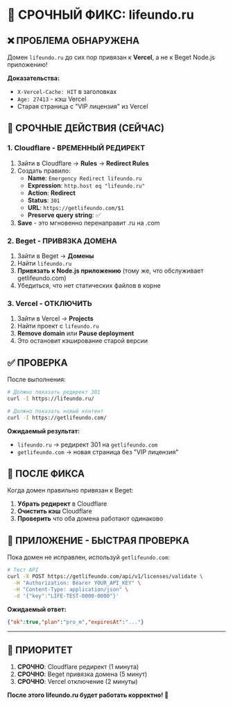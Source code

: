 # 🚨 СРОЧНЫЙ ФИКС: lifeundo.ru

## ❌ **ПРОБЛЕМА ОБНАРУЖЕНА**

Домен `lifeundo.ru` до сих пор привязан к **Vercel**, а не к Beget Node.js приложению!

**Доказательства:**
- `X-Vercel-Cache: HIT` в заголовках
- `Age: 27413` - кэш Vercel
- Старая страница с "VIP лицензия" из Vercel

## 🚀 **СРОЧНЫЕ ДЕЙСТВИЯ (СЕЙЧАС)**

### **1. Cloudflare - ВРЕМЕННЫЙ РЕДИРЕКТ**
1. Зайти в Cloudflare → **Rules** → **Redirect Rules**
2. Создать правило:
   - **Name**: `Emergency Redirect lifeundo.ru`
   - **Expression**: `http.host eq "lifeundo.ru"`
   - **Action**: **Redirect**
   - **Status**: `301`
   - **URL**: `https://getlifeundo.com/$1`
   - **Preserve query string**: ✅
3. **Save** - это мгновенно перенаправит .ru на .com

### **2. Beget - ПРИВЯЗКА ДОМЕНА**
1. Зайти в Beget → **Домены**
2. Найти `lifeundo.ru`
3. **Привязать к Node.js приложению** (тому же, что обслуживает getlifeundo.com)
4. Убедиться, что нет статических файлов в корне

### **3. Vercel - ОТКЛЮЧИТЬ**
1. Зайти в Vercel → **Projects**
2. Найти проект с `lifeundo.ru`
3. **Remove domain** или **Pause deployment**
4. Это остановит кэширование старой версии

## ✅ **ПРОВЕРКА**

После выполнения:

```bash
# Должно показать редирект 301
curl -I https://lifeundo.ru/

# Должно показать новый контент
curl -I https://getlifeundo.com/
```

**Ожидаемый результат:**
- `lifeundo.ru` → редирект 301 на `getlifeundo.com`
- `getlifeundo.com` → новая страница без "VIP лицензия"

## 🔧 **ПОСЛЕ ФИКСА**

Когда домен правильно привязан к Beget:
1. **Убрать редирект** в Cloudflare
2. **Очистить кэш** Cloudflare
3. **Проверить** что оба домена работают одинаково

## 📱 **ПРИЛОЖЕНИЕ - БЫСТРАЯ ПРОВЕРКА**

Пока домен не исправлен, используй `getlifeundo.com`:

```bash
# Тест API
curl -X POST https://getlifeundo.com/api/v1/licenses/validate \
  -H "Authorization: Bearer YOUR_API_KEY" \
  -H "Content-Type: application/json" \
  -d '{"key":"LIFE-TEST-0000-0000"}'
```

**Ожидаемый ответ:**
```json
{"ok":true,"plan":"pro_m","expiresAt":"..."}
```

---

## 🎯 **ПРИОРИТЕТ**

1. **СРОЧНО**: Cloudflare редирект (1 минута)
2. **СРОЧНО**: Beget привязка домена (5 минут)
3. **СРОЧНО**: Vercel отключение (2 минуты)

**После этого lifeundo.ru будет работать корректно! 🚀**


